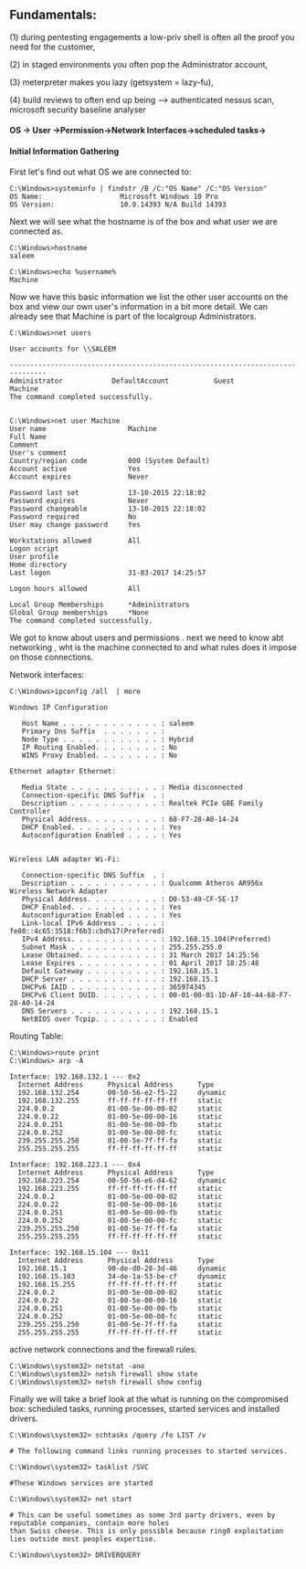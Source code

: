 ## Fundamentals:

\(1\) during pentesting engagements a low-priv shell is often all the proof you need for the customer,

\(2\) in staged environments you often pop the Administrator account,

\(3\) meterpreter makes you lazy \(getsystem = lazy-fu\),

\(4\) build reviews to often end up being --&gt; authenticated nessus scan, microsoft security baseline analyser

#### OS -&gt; User -&gt;Permission-&gt;Network Interfaces-&gt;scheduled tasks-&gt;

#### 

#### **Initial Information Gathering**

First let's find out what OS we are connected to:

```
C:\Windows>systeminfo | findstr /B /C:"OS Name" /C:"OS Version"
OS Name:                   Microsoft Windows 10 Pro
OS Version:                10.0.14393 N/A Build 14393
```

Next we will see what the hostname is of the box and what user we are connected as.

```
C:\Windows>hostname
saleem

C:\Windows>echo %username%
Machine
```

Now we have this basic information we list the other user accounts on the box and view our own user's information in a bit more detail. We can already see that Machine is part of the localgroup Administrators.

```
C:\Windows>net users

User accounts for \\SALEEM

-------------------------------------------------------------------------------
Administrator            DefaultAccount           Guest
Machine
The command completed successfully.


C:\Windows>net user Machine
User name                    Machine
Full Name
Comment
User's comment
Country/region code          000 (System Default)
Account active               Yes
Account expires              Never

Password last set            13-10-2015 22:18:02
Password expires             Never
Password changeable          13-10-2015 22:18:02
Password required            No
User may change password     Yes

Workstations allowed         All
Logon script
User profile
Home directory
Last logon                   31-03-2017 14:25:57

Logon hours allowed          All

Local Group Memberships      *Administrators
Global Group memberships     *None
The command completed successfully.
```

We got to know about users and permissions  . next we need to know abt networking , wht is the machine connected to and what rules does it impose on those connections.

Network interfaces:

```
C:\Windows>ipconfig /all  | more

Windows IP Configuration

   Host Name . . . . . . . . . . . . : saleem
   Primary Dns Suffix  . . . . . . . :
   Node Type . . . . . . . . . . . . : Hybrid
   IP Routing Enabled. . . . . . . . : No
   WINS Proxy Enabled. . . . . . . . : No

Ethernet adapter Ethernet:

   Media State . . . . . . . . . . . : Media disconnected
   Connection-specific DNS Suffix  . :
   Description . . . . . . . . . . . : Realtek PCIe GBE Family Controller
   Physical Address. . . . . . . . . : 68-F7-28-A0-14-24
   DHCP Enabled. . . . . . . . . . . : Yes
   Autoconfiguration Enabled . . . . : Yes


Wireless LAN adapter Wi-Fi:

   Connection-specific DNS Suffix  . :
   Description . . . . . . . . . . . : Qualcomm Atheros AR956x Wireless Network Adapter
   Physical Address. . . . . . . . . : D0-53-49-CF-5E-17
   DHCP Enabled. . . . . . . . . . . : Yes
   Autoconfiguration Enabled . . . . : Yes
   Link-local IPv6 Address . . . . . : fe80::4c65:3518:f6b3:cbd%17(Preferred)
   IPv4 Address. . . . . . . . . . . : 192.168.15.104(Preferred)
   Subnet Mask . . . . . . . . . . . : 255.255.255.0
   Lease Obtained. . . . . . . . . . : 31 March 2017 14:25:56
   Lease Expires . . . . . . . . . . : 01 April 2017 18:25:48
   Default Gateway . . . . . . . . . : 192.168.15.1
   DHCP Server . . . . . . . . . . . : 192.168.15.1
   DHCPv6 IAID . . . . . . . . . . . : 365974345
   DHCPv6 Client DUID. . . . . . . . : 00-01-00-01-1D-AF-10-44-68-F7-28-A0-14-24
   DNS Servers . . . . . . . . . . . : 192.168.15.1
   NetBIOS over Tcpip. . . . . . . . : Enabled
```

Routing Table:

```
C:\Windows>route print
C:\Windows> arp -A

Interface: 192.168.132.1 --- 0x2
  Internet Address      Physical Address      Type
  192.168.132.254       00-50-56-e2-f5-22     dynamic
  192.168.132.255       ff-ff-ff-ff-ff-ff     static
  224.0.0.2             01-00-5e-00-00-02     static
  224.0.0.22            01-00-5e-00-00-16     static
  224.0.0.251           01-00-5e-00-00-fb     static
  224.0.0.252           01-00-5e-00-00-fc     static
  239.255.255.250       01-00-5e-7f-ff-fa     static
  255.255.255.255       ff-ff-ff-ff-ff-ff     static

Interface: 192.168.223.1 --- 0x4
  Internet Address      Physical Address      Type
  192.168.223.254       00-50-56-e6-d4-62     dynamic
  192.168.223.255       ff-ff-ff-ff-ff-ff     static
  224.0.0.2             01-00-5e-00-00-02     static
  224.0.0.22            01-00-5e-00-00-16     static
  224.0.0.251           01-00-5e-00-00-fb     static
  224.0.0.252           01-00-5e-00-00-fc     static
  239.255.255.250       01-00-5e-7f-ff-fa     static
  255.255.255.255       ff-ff-ff-ff-ff-ff     static

Interface: 192.168.15.104 --- 0x11
  Internet Address      Physical Address      Type
  192.168.15.1          98-de-d0-28-3d-46     dynamic
  192.168.15.103        34-de-1a-53-be-cf     dynamic
  192.168.15.255        ff-ff-ff-ff-ff-ff     static
  224.0.0.2             01-00-5e-00-00-02     static
  224.0.0.22            01-00-5e-00-00-16     static
  224.0.0.251           01-00-5e-00-00-fb     static
  224.0.0.252           01-00-5e-00-00-fc     static
  239.255.255.250       01-00-5e-7f-ff-fa     static
  255.255.255.255       ff-ff-ff-ff-ff-ff     static
```

active network connections and the firewall rules.

```
C:\Windows\system32> netstat -ano
C:\Windows\system32> netsh firewall show state
C:\Windows\system32> netsh firewall show config
```

Finally we will take a brief look at the what is running on the compromised box: scheduled tasks, running processes, started services and installed drivers.

```
C:\Windows\system32> schtasks /query /fo LIST /v

# The following command links running processes to started services.

C:\Windows\system32> tasklist /SVC

#These Windows services are started

C:\Windows\system32> net start

# This can be useful sometimes as some 3rd party drivers, even by reputable companies, contain more holes
than Swiss cheese. This is only possible because ring0 exploitation lies outside most peoples expertise.

C:\Windows\system32> DRIVERQUERY
```



